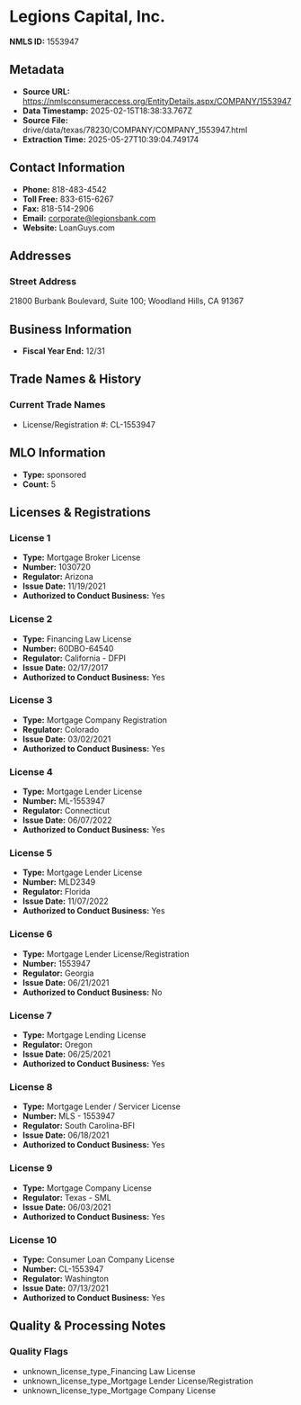 # Legions Capital, Inc.

**NMLS ID:** 1553947

## Metadata
- **Source URL:** https://nmlsconsumeraccess.org/EntityDetails.aspx/COMPANY/1553947
- **Data Timestamp:** 2025-02-15T18:38:33.767Z
- **Source File:** drive/data/texas/78230/COMPANY/COMPANY_1553947.html
- **Extraction Time:** 2025-05-27T10:39:04.749174

## Contact Information
- **Phone:** 818-483-4542
- **Toll Free:** 833-615-6267
- **Fax:** 818-514-2906
- **Email:** corporate@legionsbank.com
- **Website:** LoanGuys.com

## Addresses
### Street Address
21800 Burbank Boulevard, Suite 100; Woodland Hills, CA 91367

## Business Information
- **Fiscal Year End:** 12/31

## Trade Names & History
### Current Trade Names
- License/Registration #: CL-1553947

## MLO Information
- **Type:** sponsored
- **Count:** 5

## Licenses & Registrations

### License 1
- **Type:** Mortgage Broker License
- **Number:** 1030720
- **Regulator:** Arizona
- **Issue Date:** 11/19/2021
- **Authorized to Conduct Business:** Yes

### License 2
- **Type:** Financing Law License
- **Number:** 60DBO-64540
- **Regulator:** California - DFPI
- **Issue Date:** 02/17/2017
- **Authorized to Conduct Business:** Yes

### License 3
- **Type:** Mortgage Company Registration
- **Regulator:** Colorado
- **Issue Date:** 03/02/2021
- **Authorized to Conduct Business:** Yes

### License 4
- **Type:** Mortgage Lender License
- **Number:** ML-1553947
- **Regulator:** Connecticut
- **Issue Date:** 06/07/2022
- **Authorized to Conduct Business:** Yes

### License 5
- **Type:** Mortgage Lender License
- **Number:** MLD2349
- **Regulator:** Florida
- **Issue Date:** 11/07/2022
- **Authorized to Conduct Business:** Yes

### License 6
- **Type:** Mortgage Lender License/Registration
- **Number:** 1553947
- **Regulator:** Georgia
- **Issue Date:** 06/21/2021
- **Authorized to Conduct Business:** No

### License 7
- **Type:** Mortgage Lending License
- **Regulator:** Oregon
- **Issue Date:** 06/25/2021
- **Authorized to Conduct Business:** Yes

### License 8
- **Type:** Mortgage Lender / Servicer License
- **Number:** MLS - 1553947
- **Regulator:** South Carolina-BFI
- **Issue Date:** 06/18/2021
- **Authorized to Conduct Business:** Yes

### License 9
- **Type:** Mortgage Company License
- **Regulator:** Texas - SML
- **Issue Date:** 06/03/2021
- **Authorized to Conduct Business:** Yes

### License 10
- **Type:** Consumer Loan Company License
- **Number:** CL-1553947
- **Regulator:** Washington
- **Issue Date:** 07/13/2021
- **Authorized to Conduct Business:** Yes

## Quality & Processing Notes
### Quality Flags
- unknown_license_type_Financing Law License
- unknown_license_type_Mortgage Lender License/Registration
- unknown_license_type_Mortgage Company License
